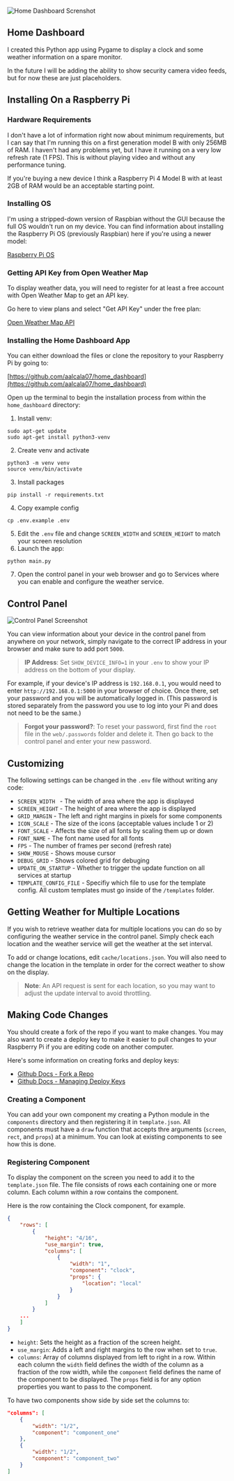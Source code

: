 ![Home Dashboard Screnshot](home-dashboard-300x530.png)

## Home Dashboard

I created this Python app using Pygame to display a clock and some weather information on a spare monitor.

In the future I will be adding the ability to show security camera video feeds, but for now these are just placeholders.

## Installing On a Raspberry Pi

### Hardware Requirements

I don't have a lot of information right now about minimum requirements, but I can say that I'm running this on a first generation model B with only 256MB of RAM. I haven't had any problems yet, but I have it running on a very low refresh rate (1 FPS). This is without playing video and without any performance tuning.

If you're buying a new device I think a Raspberry Pi 4 Model B with at least 2GB of RAM would be an acceptable starting point.

### Installing OS

I'm using a stripped-down version of Raspbian without the GUI because the full OS wouldn't run on my device. You can find information about installing the Raspberry Pi OS (previously Raspbian) here if you're using a newer model:

[Raspberry Pi OS](https://www.raspberrypi.com/software/)

### Getting API Key from Open Weather Map

To display weather data, you will need to register for at least a free account with Open Weather Map to get an API key.

Go here to view plans and select "Get API Key" under the free plan:

[Open Weather Map API](https://openweathermap.org/price)

### Installing the Home Dashboard App

You can either download the files or clone the repository to your Raspberry Pi by going to:

[https://github.com/aalcala07/home_dashboard](https://github.com/aalcala07/home_dashboard)

Open up the terminal to begin the installation process from within the `home_dashboard` directory:

1. Install venv:
```
sudo apt-get update
sudo apt-get install python3-venv
```
2. Create venv and activate
```
python3 -m venv venv
source venv/bin/activate
```
3. Install packages
```
pip install -r requirements.txt
```
4. Copy example config
```
cp .env.example .env
```
5. Edit the `.env` file and change `SCREEN_WIDTH` and `SCREEN_HEIGHT` to match your screen resolution
6. Launch the app:
```
python main.py
```
7. Open the control panel in your web browser and go to Services where you can enable and configure the weather service.


## Control Panel

![Control Panel Screenshot](home-dashboard-control-panel.png)

You can view information about your device in the control panel from anywhere on your network, simply navigate to the correct IP address in your browser and make sure to add port `5000`.

<blockquote><b>IP Address</b>: Set <code>SHOW_DEVICE_INFO=1</code> in your <code>.env</code> to show your IP address on the bottom of your display.</blockquote>

For example, if your device's IP address is `192.168.0.1`, you would need to enter `http://192.168.0.1:5000` in your browser of choice. Once there, set your password and you will be automatically logged in. (This password is stored separately from the password you use to log into your Pi and does not need to be the same.)

<blockquote><b>Forgot your password?</b>: To reset your password, first find the <code>root</code> file in the <code>web/.passwords</code> folder and delete it. Then go back to the control panel and enter your new password.</blockquote>


## Customizing

The following settings can be changed in the `.env` file without writing any code:

- `SCREEN_WIDTH ` - The width of area where the app is displayed
- `SCREEN_HEIGHT` - The height of area where the app is displayed
- `GRID_MARGIN` - The left and right margins in pixels for some components
- `ICON_SCALE` - The size of the icons (acceptable values include 1 or 2)
- `FONT_SCALE` - Affects the size of all fonts by scaling them up or down
- `FONT_NAME` - The font name used for all fonts
- `FPS` - The number of frames per second (refresh rate)
- `SHOW_MOUSE` - Shows mouse cursor
- `DEBUG_GRID` - Shows colored grid for debuging
- `UPDATE_ON_STARTUP` - Whether to trigger the update function on all services at startup
- `TEMPLATE_CONFIG_FILE` - Specifiy which file to use for the template config. All custom templates must go inside of the `/templates` folder.

## Getting Weather for Multiple Locations

If you wish to retrieve weather data for multiple locations you can do so by configuring the weather service in the control panel. Simply check each location and the weather service will get the weather at the set interval.

To add or change locations, edit `cache/locations.json`. You will also need to change the location in the template in order for the correct weather to show on the display.

<blockquote><b>Note</b>: An API request is sent for each location, so you may want to adjust the update interval to avoid throttling.</blockquote>


## Making Code Changes

You should create a fork of the repo if you want to make changes. You may also want to create a deploy key to make it easier to pull changes to your Raspberry Pi if you are editing code on another computer.

Here's some information on creating forks and deploy keys:

- [Github Docs - Fork a Repo](https://docs.github.com/en/get-started/quickstart/fork-a-repo)
- [Github Docs - Managing Deploy Keys](https://docs.github.com/en/developers/overview/managing-deploy-keys)

### Creating a Component

You can add your own component my creating a Python module in the `components` directory and then registering it in `template.json`. All components must have a `draw` function that accepts thre arguments (`screen`, `rect`, and `props`) at a minimum. You can look at existing components to see how this is done.

### Registering Component

To display the component on the screen you need to add it to the `template.json` file. The file consists of rows each containing one or more column. Each column within a row contains the component.

Here is the row containing the Clock component, for example. 

```json
{
    "rows": [
        {
            "height": "4/16",
            "use_margin": true,
            "columns": [
                {
                    "width": "1",
                    "component": "clock",
                    "props": {
                        "location": "local"
                    }
                }
            ]
        }
    ...
    ]
}
```

- `height`: Sets the height as a fraction of the screen height.
- `use_margin`: Adds a left and right margins to the row when set to `true`.
- `columns`: Array of columns displayed from left to right in a row. Within each column the `width` field defines the width of the column as a fraction of the row width, while the `component` field defines the name of the component to be displayed. The `props` field is for any option properties you want to pass to the component.

To have two components show side by side set the columns to:

```json
"columns": [
    {
        "width": "1/2",
        "component": "component_one"
    },
    {
        "width": "1/2",
        "component": "component_two"
    }
]
```